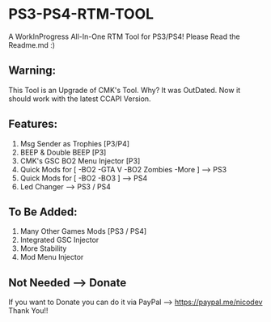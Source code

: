 # PS3-PS4-RTM-TOOL
A WorkInProgress All-In-One RTM Tool for PS3/PS4! Please Read the Readme.md :)


## Warning:
This Tool is an Upgrade of CMK's Tool. Why? It was OutDated. Now it should work with the latest CCAPI Version.

## Features:
1) Msg Sender as Trophies [P3/P4]
2) BEEP & Double BEEP [P3]
3) CMK's GSC BO2 Menu Injector [P3]
4) Quick Mods for [
-BO2
-GTA V
-BO2 Zombies 
-More
] --> PS3
5) Quick Mods for [
-BO2
-BO3
] --> PS4
6) Led Changer --> PS3 / PS4


## To Be Added:
1) Many Other Games Mods [PS3 / PS4]
2) Integrated GSC Injector
3) More Stability
4) Mod Menu Injector

## Not Needed --> Donate
If you want to Donate you can do it via PayPal --> https://paypal.me/nicodev
Thank You!!
